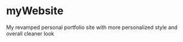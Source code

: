# myWebsite
My revamped personal portfolio site with more personalized style and overall cleaner look
